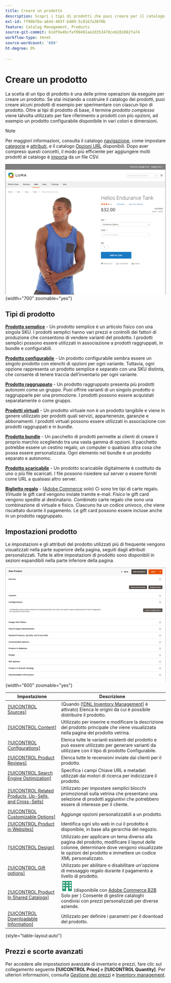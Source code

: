 ```yaml
---
title: Creare un prodotto
description: Scopri i tipi di prodotti che puoi creare per il catalogo.
exl-id: ff90bf8a-a64d-403f-bd09-5c8167a36f0b
feature: Catalog Management, Products
source-git-commit: 61df9a4bcfaf09491ae2d353478ceb281082fa74
workflow-type: tm+mt
source-wordcount: '689'
ht-degree: 0%

---
```


# Creare un prodotto

La scelta di un tipo di prodotto è una delle prime operazioni da eseguire per creare un prodotto. Se stai iniziando a costruire il catalogo dei prodotti, puoi creare alcuni prodotti di esempio per sperimentare con ciascun tipo di prodotto. Oltre ai tipi di prodotto di base, il termine _prodotto complesso_ viene talvolta utilizzato per fare riferimento a prodotti con più opzioni, ad esempio un prodotto configurabile disponibile in vari colori e dimensioni.

>[!NOTE]
>
>Per maggiori informazioni, consulta il catalogo [navigazione](navigation.md), come impostare [categorie](categories.md) e [attributi](product-attributes.md), e il catalogo [Opzioni URL](catalog-urls.md) disponibili. Dopo aver compreso questi concetti, il modo più efficiente per aggiungere molti prodotti al catalogo è [importa](../systems/data-import.md) da un file CSV.

![Pagina prodotto nella vetrina](./assets/storefront-product-page.png){width="700" zoomable="yes"}

## Tipi di prodotto

**[Prodotto semplice](product-create-simple.md)** - Un prodotto semplice è un articolo fisico con una singola SKU. I prodotti semplici hanno vari prezzi e controlli dei fattori di produzione che consentono di vendere varianti del prodotto. I prodotti semplici possono essere utilizzati in associazione a prodotti raggruppati, in bundle e configurabili.

**[Prodotto configurabile](product-create-configurable.md)** - Un prodotto configurabile sembra essere un singolo prodotto con elenchi di opzioni per ogni variante. Tuttavia, ogni opzione rappresenta un prodotto semplice e separato con una SKU distinta, che consente di tenere traccia dell’inventario per ogni variante.

**[Prodotto raggruppato](product-create-grouped.md)** - Un prodotto raggruppato presenta più prodotti autonomi come un gruppo. Puoi offrire varianti di un singolo prodotto o raggrupparle per una promozione. I prodotti possono essere acquistati separatamente o come gruppo.

**[Prodotti virtuali](product-create-virtual.md)** - Un prodotto virtuale non è un prodotto tangibile e viene in genere utilizzato per prodotti quali servizi, appartenenze, garanzie e abbonamenti. I prodotti virtuali possono essere utilizzati in associazione con prodotti raggruppati e in bundle.

**[Prodotto bundle](product-create-bundle.md)**  - Un pacchetto di prodotti permette ai clienti di creare il proprio marchio scegliendo tra una vasta gamma di opzioni. Il pacchetto potrebbe essere un cestino regalo, un computer o qualsiasi altra cosa che possa essere personalizzata. Ogni elemento nel bundle è un prodotto separato e autonomo.

**[Prodotto scaricabile](product-create-downloadable.md)** - Un prodotto scaricabile digitalmente è costituito da uno o più file scaricati. I file possono risiedere sul server o essere forniti come URL a qualsiasi altro server.

**[Biglietto regalo](product-gift-card-create.md)** - ([Adobe Commerce](../landing/home.md#product-editions) solo) Ci sono tre tipi di carte regalo. _Virtuale_ le gift card vengono inviate tramite e-mail. _Fisico_ le gift card vengono spedite al destinatario. _Combinato_ carte regalo che sono una combinazione di virtuale e fisico. Ciascuno ha un codice univoco, che viene riscattato durante il pagamento. Le gift card possono essere incluse anche in un prodotto raggruppato.

## Impostazioni prodotto

Le impostazioni e gli attributi del prodotto utilizzati più di frequente vengono visualizzati nella parte superiore della pagina, seguiti dagli attributi personalizzati. Tutte le altre impostazioni di prodotto sono disponibili in sezioni espandibili nella parte inferiore della pagina.

![Impostazioni prodotto](./assets/product-settings.png){width="600" zoomable="yes"}

| Impostazione | Descrizione |
|--- |--- |
| [[!UICONTROL Sources]](../inventory-management/sources-assign-per-product.md) | (Quando [[!DNL Inventory Management]](../inventory-management/introduction.md) è attivato) Elenca le origini da cui è possibile distribuire il prodotto. |
| [[!UICONTROL Content]](product-content.md) | Utilizzato per inserire e modificare la descrizione del prodotto principale che viene visualizzata nella pagina del prodotto vetrina. |
| [[!UICONTROL Configurations]](product-configurations.md) | Elenca tutte le varianti esistenti del prodotto e può essere utilizzato per generare varianti da utilizzare con il tipo di prodotto Configurabile. |
| [[!UICONTROL Product Reviews]](settings-advanced-product-reviews.md) | Elenca tutte le recensioni inviate dai clienti per il prodotto. |
| [[!UICONTROL Search Engine Optimization]](product-search-engine-optimization.md) | Specifica i campi Chiave URL e metadati utilizzati dai motori di ricerca per indicizzare il prodotto. |
| [[!UICONTROL Related Products, Up-Sells, and Cross-Sells]](related-products-up-sells-cross-sells.md) | Utilizzato per impostare semplici blocchi promozionali sulla vetrina che presentano una selezione di prodotti aggiuntivi che potrebbero essere di interesse per il cliente. |
| [[!UICONTROL Customizable Options]](settings-advanced-custom-options.md) | Aggiunge opzioni personalizzabili a un prodotto. |
| [[!UICONTROL Product in Websites]](settings-basic-websites.md) | Identifica ogni sito web in cui il prodotto è disponibile, in base alla gerarchia del negozio. |
| [[!UICONTROL Design]](settings-advanced-design.md) | Utilizzato per applicare un tema diverso alla pagina del prodotto, modificare il layout delle colonne, determinare dove vengono visualizzate le opzioni del prodotto e immettere un codice XML personalizzato. |
| [[!UICONTROL Gift options]](product-gift-options.md) | Utilizzato per abilitare o disabilitare un&#39;opzione di messaggio regalo durante il pagamento a livello di prodotto. |
| [[!UICONTROL Product In Shared Catalogs]](../b2b/catalog-shared.md) | ![Adobe Commerce B2B](../assets/b2b.svg) (disponibile con [Adobe Commerce B2B](../b2b/introduction.md) Solo per ) Consente di gestire cataloghi condivisi con prezzi personalizzati per diverse aziende. |
| [[!UICONTROL Downloadable Information]](product-create-downloadable.md#step-5-complete-the-downloadable-information) | Utilizzato per definire i parametri per il download del prodotto. |

{style="table-layout:auto"}

## Prezzi e scorte avanzati

Per accedere alle impostazioni avanzate di inventario e prezzi, fare clic sul collegamento seguente **[!UICONTROL Price]** e **[!UICONTROL Quantity]**. Per ulteriori informazioni, consulta [Gestione dei prezzi](pricing-advanced.md) e [Inventory management](../inventory-management/introduction.md).
